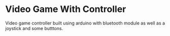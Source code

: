 # Video Game With Controller
Video game controller built using arduino with bluetooth module as well as a joystick and some butttons.
